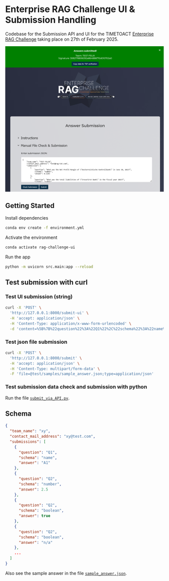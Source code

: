 # Enterprise RAG Challenge UI & Submission Handling

Codebase for the Submission API and UI for the TIMETOACT 
[Enterprise RAG Challenge](https://www.timetoact-group.at/details/enterprise-rag-challenge) 
taking place on 27th of February 2025.

![UI_sample_image.png](UI_sample_image.png)

## Getting Started

Install dependencies

```bash
conda env create -f environment.yml
```

Activate the environment

```bash
conda activate rag-challenge-ui
``` 

Run the app

```bash
python -m uvicorn src.main:app --reload
```

## Test submission with curl

### Test UI submission (string)

```bash
curl -X 'POST' \
  'http://127.0.0.1:8000/submit-ui' \
  -H 'accept: application/json' \
  -H 'Content-Type: application/x-www-form-urlencoded' \
  -d 'content=%5B%7B%22question%22%3A%22Q1%22%2C%22schema%22%3A%22name%22%2C%22answer%22%3A%22A1%22%7D%2C%7B%22question%22%3A%22Q2%22%2C%22schema%22%3A%22number%22%2C%22answer%22%3A2.5%7D%2C%7B%22question%22%3A%22Q2%22%2C%22schema%22%3A%22boolean%22%2C%22answer%22%3Atrue%7D%5D'
```

### Test json file submission

```bash
curl -X 'POST' \
  'http://127.0.0.1:8000/submit' \
  -H 'accept: application/json' \
  -H 'Content-Type: multipart/form-data' \
  -F 'file=@test/samples/sample_answer.json;type=application/json'
```

### Test submission data check and submission with python

Run the file [`submit_via_API.py`](submit_via_API.py).

## Schema

```json
{
  "team_name": "xy",
  "contact_mail_address": "xy@test.com",
  "submissions": [
    {
      "question": "Q1",
      "schema": "name",
      "answer": "A1"
    },
    {
      "question": "Q2",
      "schema": "number",
      "answer": 2.5
    },
    {
      "question": "Q2",
      "schema": "boolean",
      "answer": true
    },
    {
      "question": "Q2",
      "schema": "boolean",
      "answer": "n/a"
    },
    ...
  ]
}
```

Also see the sample answer in the file [`sample_answer.json`](test/samples/sample_answer.json).